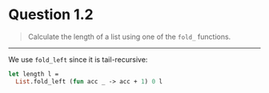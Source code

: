 # Question 1.2

> Calculate the length of a list using one of the `fold_` functions.

---

We use `fold_left` since it is tail-recursive:
```ocaml
let length l =
  List.fold_left (fun acc _ -> acc + 1) 0 l
```

